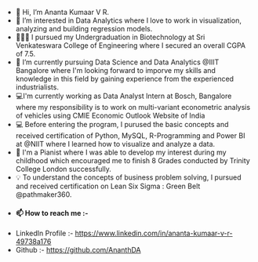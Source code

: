 - 👋 Hi, I’m Ananta Kumaar V R.
- 👀 I’m interested in Data Analytics where I love to work in visualization, analyzing and building regression models.
- 👨🏻‍🎓 I pursued my Undergraduation in Biotechnology at Sri Venkateswara College of Engineering where I secured an overall CGPA of 7.5.
- 🌱 I’m currently pursuing Data Science and Data Analytics @IIIT Bangalore where I'm looking forward to imporve my skills and knowledge in this field by gaining experience from the experienced industrialists.
- 💻I'm currently working as Data Analyst Intern at Bosch, Bangalore where my responsibility is to work on multi-variant econometric analysis of vehicles using CMIE Economic Outlook Website of India
- 💻 Before entering the program, I purused the basic concepts and received certification of Python, MySQL, R-Programming and Power BI at @NIIT where I learned how to visualize and analyze a data.
- 🎹 I'm a Pianist where I was able to develop my interest during my childhood which encouraged me to finish 8 Grades conducted by Trinity College London successfully.
- 💡  To understand the concepts of business problem solving, I pursued and received certification on Lean Six Sigma : Green Belt @pathmaker360. 
-  #### 📫 How to reach me :-
- LinkedIn Profile :-
https://www.linkedin.com/in/ananta-kumaar-v-r-49738a176
- Github :-
https://github.com/AnanthDA


<!---
AnanthDA/AnanthDA is a ✨ special ✨ repository because its `README.md` (this file) appears on your GitHub profile.
You can click the Preview link to take a look at your changes.
--->
